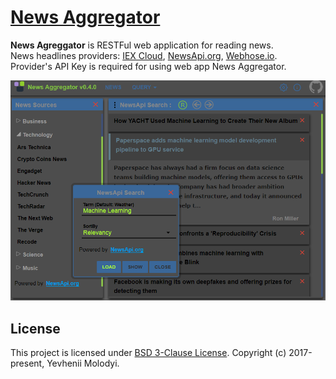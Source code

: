 # [News Aggregator](https://zhnzhn.github.io/news-aggregator/)
**News Agreggator** is RESTFul web application for reading news.  
News headlines providers: [IEX Cloud](https://iexcloud.io), [NewsApi.org](https://newsapi.org), [Webhose.io](https://webhose.io).  
Provider's API Key is required for using web app News Aggregator.  

![alt text](screencast/news-aggregator.png?raw=true "News Aggregator")

## License
This project is licensed under [BSD 3-Clause License](http://opensource.org/licenses/BSD-3-Clause). Copyright (c) 2017-present, Yevhenii Molodyi.
